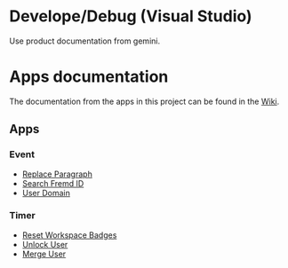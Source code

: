# Develope/Debug (Visual Studio)
Use product documentation from gemini.

# Apps documentation
The documentation from the apps in this project can be found in the [Wiki](https://github.com/erz-mba-fbi/gemini/wiki/Dokumentation).

## Apps
### Event
* [Replace Paragraph](../wiki/Dokumentation#replace-paragraph)
* [Search Fremd ID](../wiki/Dokumentation#search-fremd-id)
* [User Domain](../wiki/Dokumentation#user-domain)
### Timer
* [Reset Workspace Badges](../wiki/Dokumentation#reset-workspace-badges)
* [Unlock User](../wiki/Dokumentation#unlock-user)
* [Merge User](../wiki/Dokumentation#merge-user)

